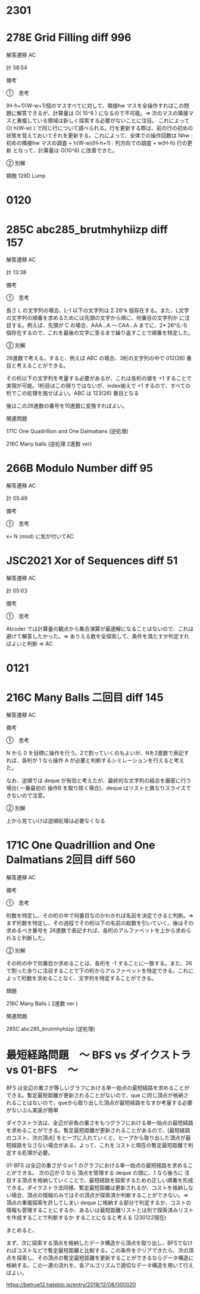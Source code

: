 # 2301

# 278E Grid Filling   diff 996

解答遷移 AC

計 58:54

備考

➀　思考

(H-h+1)(W-w+1)個のマスすべてに対して、隣接hw マスを全操作すればこの問題に解答できるが、計算量は O( 10^8 ) になるので不可能。⇒ 次のマスの隣接マスと重複している領域は新しく探索する必要がないことに注目。 これによって O( h(W-w) ) で同じ行について調べられる。行を更新する際は、前の行の初めの状態を覚えておいてそれを更新する。これによって、全体での操作回数は Nhw : 初めの隣接hw マスの調査 + h(W-w)(H-h+1) : 列方向での調査 + w(H-h) 行の更新 となって、計算量は O(10^6) に改善できた。

➁ 別解

類題 129D Lump


# 0120

# 285C abc285_brutmhyhiizp    diff　157

解答遷移 AC

計 13:38

備考

➀　思考

長さ L の文字列の場合、L-1 以下の文字列は Σ 26^k 個存在する。また、L文字の文字列の順番を求めるためには先頭の文字から順に、何番目の文字列か に注目する。例えば、先頭が C の場合、AAA...A ～ CAA...A までに、2* 26^(L-1) 個存在するので、これを最後の文字に至るまで繰り返すことで順番を特定した。


➁ 別解

26進数で考える。すると、例えば ABC の場合、3桁の文字列の中で 012(26) 番目と考えることができる。

その桁以下の文字列を考量する必要があるが、これは各桁の値を +1 することで実現が可能。1桁目はこの限りではないが、index揃えで +1 するので、すべての桁でこの処理を施せばよい。ABC は 123(26) 番目となる

後はこの26進数の番号を10進数に変換すればよい。


関連問題

171C One Quadrillion and One Dalmatians (逆処理)

216C Many balls (逆処理 2進数 ver)



# 266B Modulo Number  diff  95

解答遷移 AC

計 05:49

備考

➀　思考

x= N (mod) に気が付いてAC

# JSC2021  Xor of Sequences  diff 51

解答遷移 AC

計 05:03

備考

➀　思考

Atcoder では計算量の観点から集合演算が最適解になることはないので、これは避けて解答したかった。⇒ ありえる数を全探索して、条件を満たすか判定すればよいと判断 ⇒ AC


# 0121

# 216C Many Balls   二回目  diff 145

解答遷移 AC

備考

➀　思考

N から 0 を目標に操作を行う。2で割っていくのもよいが、Nを2進数で表記すれば、各桁が 1 なら操作 A が必要と判断するシミレーションを行えると考えた。

なお、逆順では deque が有効と考えたが、最終的な文字列の結合を厳密に行う場合( 一番最初の 操作B を取り除く場合)、deque はリストと異なりスライスできないので注意。

➁ 別解

上から見ていけば逆順処理は必要なくなる


# 171C One Quadrillion and One Dalmatians    2回目  diff 560

解答遷移 AC

備考

➀　思考

桁数を特定し、その桁の中で何番目なのかわかれば名前を決定できると判断。⇒ まず桁数を特定し、その過程でその桁以下の名前の総数を引いていく。後はその求めるべき番号を 26進数で表記すれば、各桁のアルファベットを上から求められると判断した。


➁ 別解

その桁の中で何番目か求めることは、各桁を -1 することに一致する。また、26で割った余りに注目することで下の桁からアルファベットを特定できる。これによって桁数を求めることなく、文字列を特定することができる。


類題 

216C Many Balls ( 2進数 ver )   

関連問題

285C abc285_brutmhyhiizp (逆処理)


# 最短経路問題　～ BFS  vs  ダイクストラ  vs 01-BFS　～

BFS は全辺の重さが等しいグラフにおける単一始点の最短経路を求めることができる。暫定最短距離が更新されることがないので、que に同じ頂点が格納されることはないので、queから取り出した頂点が最短経路をなすか考量する必要がないぶん実装が簡単

ダイクストラ法は、全辺が非負の重さをもつグラフにおける単一始点の最短経路を求めることができる。暫定最短距離が更新されることがあるので、[最短経路のコスト、次の頂点] をヒープに入れていくと、ヒープから取り出した頂点が最短経路をなさない場合がある。よって、これをコストと現在の暫定最短距離で判定する処理が必要。

01-BFS は全辺の重さが 0 or 1 のグラフにおける単一始点の最短経路を求めることができる。 次の辺が 0 なら 頂点を管理する deque の頭に、1 なら後ろに 注目する頂点を格納していくことで、最短経路を探索するための正しい順番を形成できる。ダイクストラ法同様、暫定最短距離は更新されるが、コストを格納しない場合、頂点の情報のみではその頂点が探索済か判断することができない。⇒ 頂点の重複探索を許してしまい deque に格納する部分で判定するか、コストの情報も管理することにするか、あるいは最短距離リストとは別で探索済みリストを作成することで判断するか することになると考える (230122現在)

まとめると、

まず、次に探索する頂点を格納したデータ構造から頂点を取り出し、BFSでなければコストなどで暫定最短距離と比較する。この条件をクリアできたら、次の頂点を探索し、その頂点の暫定最短距離を更新することができるならデータ構造に格納する。この一連の流れを、各アルゴリズムで適切なデータ構造を用いて行えばよい。



https://betrue12.hateblo.jp/entry/2018/12/08/000020
























